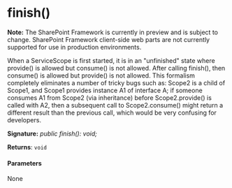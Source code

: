 # finish()
**Note:** The SharePoint Framework is currently in preview and is subject to change. SharePoint Framework client-side web parts are not currently supported for use in production environments.



When a ServiceScope is first started, it is in an "unfinished" state where provide() is allowed but consume() is not allowed. After calling finish(), then consume() is allowed but provide() is not allowed. This formalism completely eliminates a number of tricky bugs such as: Scope2 is a child of Scope1, and Scope1 provides instance A1 of interface A; if someone consumes A1 from Scope2 (via inheritance) before Scope2.provide() is called with A2, then a subsequent call to Scope2.consume() might return a different result than the previous call, which would be very confusing for developers.

**Signature:** _public finish(): void;_

**Returns**: `void`





#### Parameters
None


